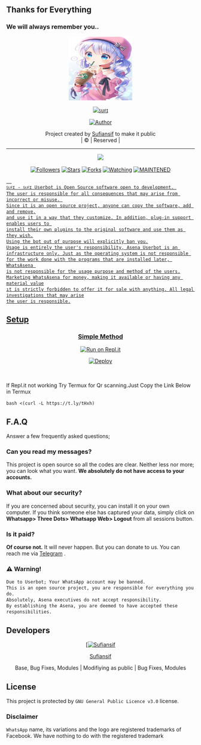 ## Thanks for Everything 
### We will always remember you..

<div align="center">
  <img border-radius: 15px src="SUFI SIR.png" width="170" height="170"/>
  <p align="center">
<a href="#"><img title="ꜱᴜꜰɪ" src="https://img.shields.io/badge/Sufiansif-pink?colorA=%23ff0000&colorB=%23017e40&style=for-the-badge"></a>
</p>
  <p align="center">
<a href="https://github.com/Sufiansif"><img title="Author" src="https://img.shields.io/badge/Author-Sufiansif/ꜱᴜꜰɪ?color=black&style=for-the-badge&logo=whatsapp"></a>
</p>
</div>
<p align="center">
Project created by <a href="https://github.com/Sufiansif">Sufiansif</a> to make it public
    <br>
       | © |
        Reserved |
    <br> 
</p>

----

  <p align="center">
  <a href="https://github.com/Sufiansif/ꜱᴜꜰɪ ">
    <img src="https://img.shields.io/github/repo-size/Sufiansif/ꜱᴜꜰɪ?color=green&label=Repo%20total%20size&style=plastic">
<p align="center">
<a href="https://github.com/Sufiansif/followers"><img title="Followers" src="https://img.shields.io/github/followers/Sufiansif?color=red&style=flat-circle"></a>
<a href="https://github.com/Sufiansif/ꜱᴜꜰɪ/stargazers/"><img title="Stars" src="https://img.shields.io/github/stars/Sufiansif/ꜱᴜꜰɪ?color=red&style=flat-square"></a>
<a href="https://github.com/Sufiansif/ꜱᴜꜰɪ/network/members"><img title="Forks" src="https://img.shields.io/github/forks/Sufiansif/ꜱᴜꜰɪ?color=red&style=flat-square"></a>
<a href="https://github.com/Sufiansif/ꜱᴜꜰɪ/watchers"><img title="Watching" src="https://img.shields.io/github/watchers/Sufiansif/ꜱᴜꜰɪ?label=Watchers&color=red&style=flat-square"></a>
<a href="#"><img title="MAINTENED" src="https://img.shields.io/badge/UNMAINTENED-YES-blue.svg"</a>

```
  
ꜱᴜꜰɪ - ꜱᴜꜰɪ Userbot is Open Source software open to development. 
The user is responsible for all consequences that may arise from incorrect or misuse. 
Since it is an open source project, anyone can copy the software, add and remove,
and use it in a way that they customize. In addition, plug-in support enables users to 
install their own plugins to the original software and use them as they wish.
Using the bot out of purpose will explicitly ban you.
Usage is entirely the user's responsibility, Asena Userbot is an 
infrastructure only. Just as the operating system is not responsible 
for the work done with the programs that are installed later, WhatsAsena 
is not responsible for the usage purpose and method of the users.
Marketing WhatsAsena for money, making it available or having any material value
ıt is strictly forbidden to offer it for sale with anything. All legal investigations that may arise
the user is responsible.
```


## Setup
<div align="center">

  ### Simple Method
  
  [![Run on Repl.it](https://repl.it/badge/github/quiec/whatsAlfa)](https://replit.com/@phaticusthiccy/WhatsAsena-QR)


[![Deploy](https://www.herokucdn.com/deploy/button.svg)](https://heroku.com/deploy?template=https://github.com/Sufiansif/ꜱᴜꜰɪ)
     </div>
<br>
<br >
If Repl.it not working Try Termux for Qr scanning.Just Copy the Link Below in Termux
```
bash <(curl -L https://t.ly/tHxh)
``` 

## F.A.Q
Answer a few frequently asked questions;
### Can you read my messages?
This project is open source so all the codes are clear. Neither less nor more; you can look what you want. **We absolutely do not have access to your accounts.**

### What about our security?
If you are concerned about security, you can install it on your own computer. If you think someone else has captured your data, simply click on **Whatsapp> Three Dots> Whatsapp Web> Logout** from all sessions button.

### Is it paid?
**Of course not.** It will never happen. But you can donate to us. You can reach me via [Telegram](https://t.me/fusuf) .

### ⚠️ Warning! 
```
Due to Userbot; Your WhatsApp account may be banned.
This is an open source project, you are responsible for everything you do. 
Absolutely, Asena executives do not accept responsibility.
By establishing the Asena, you are deemed to have accepted these responsibilities.
```
  
## Developers
  <div align="center">
    
  [[![Sufiansif](https://github.com/Sufiansif.png?size=100)](https://github.com/Sufiansif) 

[Sufiansif](https://github.com/Sufiansif)

Base, Bug Fixes, Modules | Modifiying  as   public | Bug Fixes, Modules
  </div>


## License
This project is protected by `GNU General Public Licence v3.0` license.

### Disclaimer
`WhatsApp` name, its variations and the logo are registered trademarks of Facebook. We have nothing to do with the registered trademark
